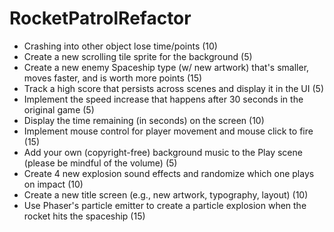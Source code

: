 # RocketPatrolRefactor
- Crashing into other object lose time/points (10)
- Create a new scrolling tile sprite for the background (5)
- Create a new enemy Spaceship type (w/ new artwork) that's smaller, moves faster, and is worth more points (15)
- Track a high score that persists across scenes and display it in the UI (5)
- Implement the speed increase that happens after 30 seconds in the original game (5)
- Display the time remaining (in seconds) on the screen (10)
- Implement mouse control for player movement and mouse click to fire (15)
- Add your own (copyright-free) background music to the Play scene (please be mindful of the volume) (5)
- Create 4 new explosion sound effects and randomize which one plays on impact (10)
- Create a new title screen (e.g., new artwork, typography, layout) (10)
- Use Phaser's particle emitter to create a particle explosion when the rocket hits the spaceship (15)
